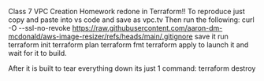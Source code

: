 Class 7 VPC Creation Homework redone in Terraform!!
To reproduce just copy and paste into vs code and save as vpc.tv
Then run the following:
curl -O --ssl-no-revoke https://raw.githubusercontent.com/aaron-dm-mcdonald/aws-image-resizer/refs/heads/main/.gitignore
save it
run terraform init
terraform plan
terraform fmt
terraform apply to launch it and wait for it to build.

After it is built to tear everything down its just 1 command:
terraform destroy
